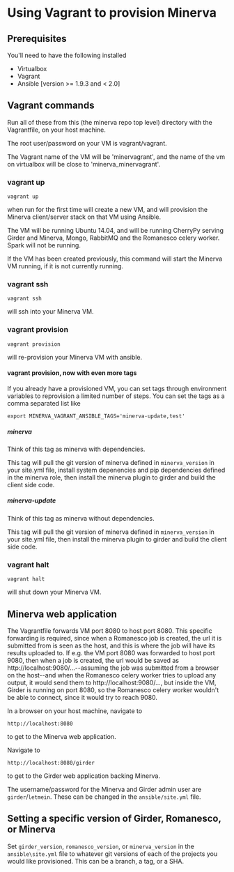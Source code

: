 # Using Vagrant to provision Minerva

## Prerequisites

You'll need to have the following installed

  * Virtualbox
  * Vagrant
  * Ansible [version >= 1.9.3 and < 2.0]

## Vagrant commands

Run all of these from this (the minerva repo top level) directory with the Vagrantfile, on your host machine.

The root user/password on your VM is vagrant/vagrant.

The Vagrant name of the VM will be 'minervagrant', and the name of the vm on virtualbox will be close to 'minerva_minervagrant'.

### vagrant up

    vagrant up

when run for the first time will create a new VM, and will provision
the Minerva client/server stack on that VM using Ansible.

The VM will be running Ubuntu 14.04, and will be running CherryPy serving Girder and Minerva, Mongo, RabbitMQ and the Romanesco celery worker.
Spark will not be running.

If the VM has been created previously, this command will start the Minerva VM
running, if it is not currently running.

### vagrant ssh

    vagrant ssh

will ssh into your Minerva VM.

### vagrant provision

    vagrant provision

will re-provision your Minerva VM with ansible.

#### vagrant provision, now with even more tags

If you already have a provisioned VM, you can set tags through environment variables
to reprovision a limited number of steps.  You can set the tags as a comma separated
list like

    export MINERVA_VAGRANT_ANSIBLE_TAGS='minerva-update,test'

##### minerva

Think of this tag as minerva with dependencies.

This tag will pull the git version of minerva defined in `minerva_version` in your site.yml
file, install system depenencies and pip dependencies defined in the minerva role,
then install the minerva plugin to girder and build the client side code.

##### minerva-update

Think of this tag as minerva without dependencies.

This tag will pull the git version of minerva defined in `minerva_version` in your site.yml
file, then install the minerva plugin to girder and build the client side code.


### vagrant halt

    vagrant halt

will shut down your Minerva VM.

## Minerva web application

The Vagrantfile forwards VM port 8080 to host port 8080.  This specific
forwarding is required, since when a Romanesco job is created, the url it is
submitted from is seen as the host, and this is where the job will have its
results uploaded to.  If e.g. the VM port 8080 was forwarded to host port
9080, then when a job is created, the url would be saved as
http://localhost:9080/...--assuming the job was submitted from a browser on
the host--and when the Romanesco celery worker tries to upload any output,
it would send them to http://localhost:9080/..., but inside the VM,
Girder is running on port 8080, so the Romanesco celery worker
wouldn't be able to connect, since it would try to reach 9080.


In a browser on your host machine, navigate to

    http://localhost:8080

to get to the Minerva web application.

Navigate to

    http://localhost:8080/girder

to get to the Girder web application backing Minerva.


The username/password for the Minerva and Girder admin user are
`girder`/`letmein`.  These can be changed in the `ansible/site.yml` file.

## Setting a specific version of Girder, Romanesco, or Minerva

Set `girder_version`, `romanesco_version`, or `minerva_version` in the `ansible\site.yml` file
to whatever git versions of each of the projects you would like provisioned.  This can be a branch,
a tag, or a SHA.
